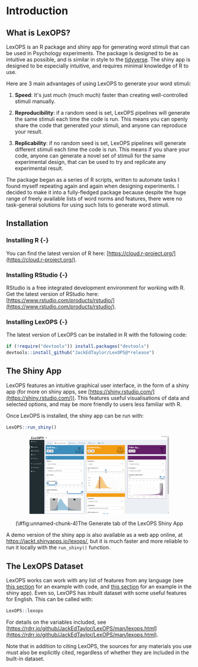 
# Introduction

## What is LexOPS?

LexOPS is an R package and shiny app for generating word stimuli that can be used in Psychology experiments. The package is designed to be as intuitive as possible, and is similar in style to the [tidyverse](https://www.tidyverse.org/). The shiny app is designed to be especially intuitive, and requires minimal knowledge of R to use.

Here are 3 main advantages of using LexOPS to generate your word stimuli:

1. **Speed**: It's just much (much much) faster than creating well-controlled stimuli manually.

2. **Reproducibility**: if a random seed is set, LexOPS pipelines will generate the same stimuli each time the code is run. This means you can openly share the code that generated your stimuli, and anyone can reproduce your result.

3. **Replicability**: if no random seed is set, LexOPS pipelines will generate different stimuli each time the code is run. This means if you share your code, anyone can generate a novel set of stimuli for the same experimental design, that can be used to try and replicate any experimental result.

The package began as a series of R scripts, written to automate tasks I found myself repeating again and again when designing experiments. I decided to make it into a fully-fledged package because despite the huge range of freely available lists of word norms and features, there were no task-general solutions for using such lists to generate word stimuli.

## Installation

### Installing R {-}

You can find the latest version of R here: [https://cloud.r-project.org/](https://cloud.r-project.org/).

### Installing RStudio {-}

RStudio is a free integrated development environment for working with R. Get the latest version of RStudio here: [https://www.rstudio.com/products/rstudio/](https://www.rstudio.com/products/rstudio/).

### Installing LexOPS {-}

The latest version of LexOPS can be installed in R with the following code:


```r
if (!require("devtools")) install.packages("devtools")
devtools::install_github("JackEdTaylor/LexOPS@*release")
```

## The Shiny App

LexOPS features an intuitive graphical user interface, in the form of a shiny app (for more on shiny apps, see [https://shiny.rstudio.com/](https://shiny.rstudio.com/)). This features useful visualisations of data and selected options, and may be more friendly to users less familiar with R.

Once LexOPS is installed, the shiny app can be run with:


```r
LexOPS::run_shiny()
```

<div class="figure" style="text-align: center">
<img src="./images/shiny-preview.png" alt="The Generate tab of the LexOPS Shiny App" width="75%" height="75%" />
<p class="caption">(\#fig:unnamed-chunk-4)The Generate tab of the LexOPS Shiny App</p>
</div>

<div class="info">
<p>A demo version of the shiny app is also available as a web app online, at <a href="https://jackt.shinyapps.io/lexops/">https://jackt.shinyapps.io/lexops/</a>, but it is much faster and more reliable to run it locally with the <code>run_shiny()</code> function.</p>
</div>

## The LexOPS Dataset

LexOPS works can work with any list of features from any language (see [this section](the-generate-pipeline.html#custom-dataframes) for an example with code, and [this section](lexops-shiny-app.html#custom-variables) for an example in the shiny app). Even so, LexOPS has inbuilt dataset with some useful features for English. This can be called with:


```r
LexOPS::lexops
```

For details on the variables included, see [https://rdrr.io/github/JackEdTaylor/LexOPS/man/lexops.html](https://rdrr.io/github/JackEdTaylor/LexOPS/man/lexops.html).

Note that in addition to citing LexOPS, the sources for any materials you use must also be explicitly cited, regardless of whether they are included in the built-in dataset.
